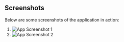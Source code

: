 ## Screenshots

Below are some screenshots of the application in action:

1. ![App Screenshot 1](https://i.ibb.co/sdpVLGcK/screencapture-18-142-72-13-3000-menus-2025-06-17-15-17-53.png)
2. ![App Screenshot 2](https://i.ibb.co/4Rn1fTVD/screencapture-18-142-72-13-3000-2025-06-17-15-17-38.png)

